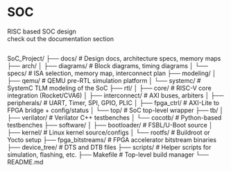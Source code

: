 # SOC
RISC based SOC design 
<br>
check out the documentation section

```markdown
```
SoC_Project/
├── docs/                     # Design docs, architecture specs, memory maps
├── arch/
│   ├── diagrams/             # Block diagrams, timing diagrams
│   └── specs/                # ISA selection, memory map, interconnect plan
├── modeling/
│   ├── qemu/                 # QEMU pre-RTL simulation platform
│   └── systemc/              # SystemC TLM modeling of the SoC
├── rtl/
│   ├── core/                 # RISC-V core integration (Rocket/CVA6)
│   ├── interconnect/         # AXI buses, arbiters
│   ├── peripherals/          # UART, Timer, SPI, GPIO, PLIC
│   ├── fpga_ctrl/            # AXI-Lite to FPGA bridge + config/status
│   └── top/                  # SoC top-level wrapper
├── tb/
│   ├── verilator/            # Verilator C++ testbenches
│   └── cocotb/               # Python-based testbenches
├── software/
│   ├── bootloader/           # FSBL/U-Boot source
│   ├── kernel/               # Linux kernel source/configs
│   └── rootfs/               # Buildroot or Yocto setup
├── fpga_bitstreams/          # FPGA accelerator bitstream binaries
├── device_tree/              # DTS and DTB files
├── scripts/                  # Helper scripts for simulation, flashing, etc.
├── Makefile                  # Top-level build manager
└── README.md
```
```
